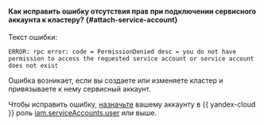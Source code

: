 #### Как исправить ошибку отсутствия прав при подключении сервисного аккаунта к кластеру? {#attach-service-account}

Текст ошибки:

```text
ERROR: rpc error: code = PermissionDenied desc = you do not have permission to access the requested service account or service account does not exist
```

Ошибка возникает, если вы создаете или изменяете кластер и привязываете к нему сервисный аккаунт.

Чтобы исправить ошибку, [назначьте](../iam/operations/roles/grant.md) вашему аккаунту в {{ yandex-cloud }} роль [iam.serviceAccounts.user](../iam/security/index.md#iam-serviceAccounts-user) или выше.
